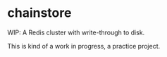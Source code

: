 # chainstore
WIP: A Redis cluster with write-through to disk.

This is kind of a work in progress, a practice project.
